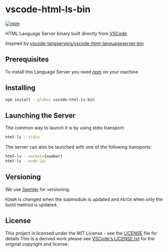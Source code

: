 # vscode-html-ls-bin

[![npm](https://img.shields.io/npm/v/vscode-html-ls-bin.svg)](https://www.npmjs.com/package/vscode-html-ls-bin)

HTML Language Server binary built directly from [VSCode](https://github.com/microsoft/vscode).

Inspired by [vscode-langservers/vscode-html-languageserver-bin](https://github.com/vscode-langservers/vscode-html-languageserver-bin/)

## Prerequisites

To install this Language Server you need [npm](https://www.npmjs.com/get-npm) on your machine

## Installing

```bash
npm install --global vscode-html-ls-bin
```

## Launching the Server

The common way to launch it is by using stdio transport:

```bash
html-ls --stdio
```

The server can also be launched with one of the following transports:

```bash
html-ls --socket={number}
html-ls --node-ipc
```

## Versioning

We use [SemVer](http://semver.org/) for versioning.

`MINOR` is changed when the submodule is updated and `PATCH` when only the build method is updated.

## License

This project is licensed under the MIT License - see the [LICENSE](LICENSE) file for details
This is a derived work please see [VSCode's LICENSE.txt](https://github.com/Microsoft/vscode/blob/master/LICENSE.txt) for the original copyright and license.
